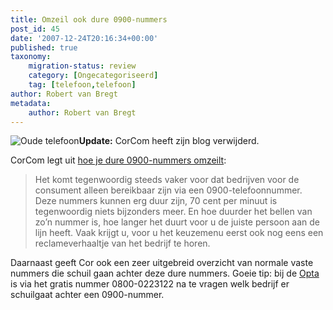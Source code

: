 ```yaml
---
title: Omzeil ook dure 0900-nummers
post_id: 45
date: '2007-12-24T20:16:34+00:00'
published: true
taxonomy:
    migration-status: review
    category: [Ongecategoriseerd]
    tag: [telefoon,telefoon]
author: Robert van Bregt
metadata:
    author: Robert van Bregt
---
```

![Oude telefoon](/images/2007/12/oude_telefoon.thumbnail.jpg)**Update:** CorCom heeft zijn blog verwijderd.

CorCom legt uit [hoe je dure 0900-nummers omzeilt](http://corcom.wordpress.com/2007/12/23/hoe-je-dure-0900-nummers-omzeilt/):

> Het komt tegenwoordig steeds vaker voor dat bedrijven voor de consument alleen bereikbaar zijn via een 0900-telefoonnummer. Deze nummers kunnen erg duur zijn, 70 cent per minuut is tegenwoordig niets bijzonders meer. En hoe duurder het bellen van zo’n nummer is, hoe langer het duurt voor u de juiste persoon aan de lijn heeft. Vaak krijgt u, voor u het keuzemenu eerst ook nog eens een reclameverhaaltje van het bedrijf te horen.

Daarnaast geeft Cor ook een zeer uitgebreid overzicht van normale vaste nummers die schuil gaan achter deze dure nummers. Goeie tip: bij de [Opta](http://www.opta.nl/) is via het gratis nummer 0800-0223122 na te vragen welk bedrijf er schuilgaat achter een 0900-nummer.
